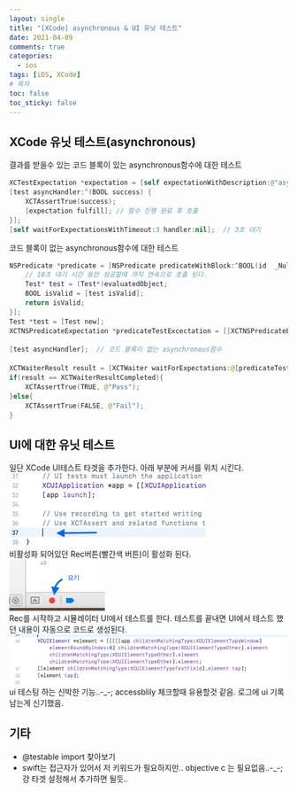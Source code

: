 ```yaml
---
layout: single
title: "[XCode] asynchronous & UI 유닛 테스트"
date: 2021-04-09
comments: true
categories:
  - ios
tags: [iOS, XCode]
# 목차
toc: false
toc_sticky: false
---
```

## XCode 유닛 테스트(asynchronous)

결과를 받을수 있는 코드 블록이 있는 asynchronous함수에 대한 테스트  
```swift
XCTestExpectation *expectation = [self expectationWithDescription:@"asynchronous unit test"];
[test asyncHandler:^(BOOL success) {
    XCTAssertTrue(success);
    [expectation fulfill]; // 함수 진행 완료 후 호출
}];
[self waitForExpectationsWithTimeout:3 handler:nil];  // 3초 대기
```  

코드 블록이 없는 asynchronous함수에 대한 테스트  
```swift
NSPredicate *predicate = [NSPredicate predicateWithBlock:^BOOL(id  _Nullable evaluatedObject, NSDictionary<NSString *,id> * _Nullable bindings) {
    // 10초 대기 시간 동안 성공할때 까지 연속으로 호출 된다.
    Test* test = (Test*)evaluatedObject;
    BOOL isValid = [test isValid];
    return isValid;
}];
Test *test = [Test new];
XCTNSPredicateExpectation *predicateTestExcectation = [[XCTNSPredicateExpectation alloc]initWithPredicate:predicate object:test];

[test asyncHandler];  // 코드 블록이 없는 asynchronous함수

XCTWaiterResult result = [XCTWaiter waitForExpectations:@[predicateTestExcectation] timeout:10];  // 10초 대기
if(result == XCTWaiterResultCompleted){
    XCTAssertTrue(TRUE, @"Pass");
}else{
    XCTAssertTrue(FALSE, @"Fail");
}
```  
## UI에 대한 유닛 테스트
일단 XCode UI테스트 타겟을 추가한다.
아래 부분에 커서를 위치 시킨다.  
![UNIT](https://raw.githubusercontent.com/yepark/yepark.github.io/master/assets/images/unit1.png)  
비활성화 되어있던 Rec버튼(빨간색 버튼)이 활성화 된다.  
![UNIT](https://raw.githubusercontent.com/yepark/yepark.github.io/master/assets/images/unit2.png)  
Rec를 시작하고 시뮬레이터 UI에서 테스트를 한다.
테스트를 끝내면 UI에서 테스트 했던 내용이 자동으로 코드로 생성된다.  
![UNIT](https://raw.githubusercontent.com/yepark/yepark.github.io/master/assets/images/unit3.png)  
ui 테스팅 하는 신박한 기능..-_-; accessblily 체크할때 유용할것 같음. 로그에 ui 기록 남는게 신기했음.  

## 기타
- @testable import 찾아보기
- swift는 접근자가 있어서 저 키워드가 필요하지만.. objective c 는 필요없음..-_-; 걍 타겟 설정해서 추가하면 될듯..


